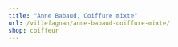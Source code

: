 ```yaml
---
title: "Anne Babaud, Coiffure mixte"
url: /villefagnan/anne-babaud-coiffure-mixte/
shop: coiffeur
---
```

